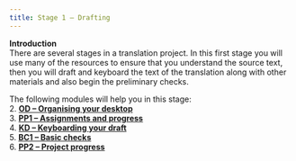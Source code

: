 ```yaml
---
title: Stage 1 – Drafting
---
```

**Introduction**  
There are several stages in a translation project. In this first stage you will use many of the resources to ensure that you understand the source text, then you will draft and keyboard the text of the translation along with other materials and also begin the preliminary checks.

The following modules will help you in this stage:  
2. [**OD – Organising your desktop**](2.OD.md)  
3. [**PP1 – Assignments and progress**](3.PP1.md)   
4. [**KD – Keyboarding your draft**](4.KD.md)  
5. [**BC1 – Basic checks**](5.BC1.md)  
6. [**PP2 – Project progress**](6.PP2.md)
